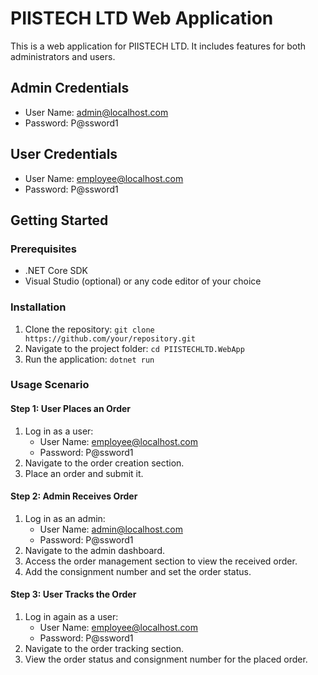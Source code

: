 # PIISTECH LTD Web Application

This is a web application for PIISTECH LTD. It includes features for both administrators and users.

## Admin Credentials
- User Name: admin@localhost.com
- Password: P@ssword1

## User Credentials
- User Name: employee@localhost.com
- Password: P@ssword1

## Getting Started

### Prerequisites
- .NET Core SDK
- Visual Studio (optional) or any code editor of your choice

### Installation
1. Clone the repository: `git clone https://github.com/your/repository.git`
2. Navigate to the project folder: `cd PIISTECHLTD.WebApp`
3. Run the application: `dotnet run`

### Usage Scenario

#### Step 1: User Places an Order
1. Log in as a user:
   - User Name: employee@localhost.com
   - Password: P@ssword1
2. Navigate to the order creation section.
3. Place an order and submit it.

#### Step 2: Admin Receives Order
1. Log in as an admin:
   - User Name: admin@localhost.com
   - Password: P@ssword1
2. Navigate to the admin dashboard.
3. Access the order management section to view the received order.
4. Add the consignment number and set the order status.

#### Step 3: User Tracks the Order
1. Log in again as a user:
   - User Name: employee@localhost.com
   - Password: P@ssword1
2. Navigate to the order tracking section.
3. View the order status and consignment number for the placed order.



